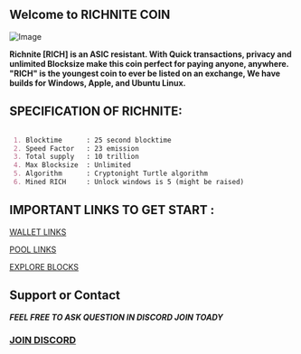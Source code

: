 ## Welcome to RICHNITE COIN 


![Image](https://cdn.discordapp.com/attachments/589835363091087385/589837465100222464/Picture100000000.png)

**Richnite [RICH] is an ASIC resistant.
With Quick transactions, privacy and unlimited Blocksize make this coin perfect for paying anyone, anywhere.**
**"RICH" is the youngest coin to ever be listed on an exchange, We have builds for Windows, Apple, and Ubuntu Linux.**


## SPECIFICATION OF RICHNITE: 
```MARKDOWN

 1. Blocktime      : 25 second blocktime
 2. Speed Factor   : 23 emission
 3. Total supply   : 10 trillion
 4. Max Blocksize  : Unlimited
 5. Algorithm      : Cryptonight Turtle algorithm  
 6. Mined RICH     : Unlock windows is 5 (might be raised)

```

## IMPORTANT LINKS TO GET START :


[WALLET LINKS](https://github.com/richnite-project/Richnite/releases)

[POOL LINKS](http://pool.stx.nl/RICH/#)

[EXPLORE BLOCKS](http://be.stx.nl/RICH/)



## Support or Contact


***FEEL FREE TO ASK QUESTION IN DISCORD JOIN TOADY***

### [JOIN DISCORD](https://discord.gg/m7rdznM)

